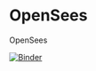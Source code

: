 # OpenSees
OpenSees

[![Binder](https://mybinder.org/badge_logo.svg)](https://mybinder.org/v2/gh/sdesprad/OpenSeesPY/HEAD)
